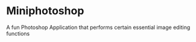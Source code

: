 # Miniphotoshop
A fun Photoshop Application that performs certain essential image editing functions
